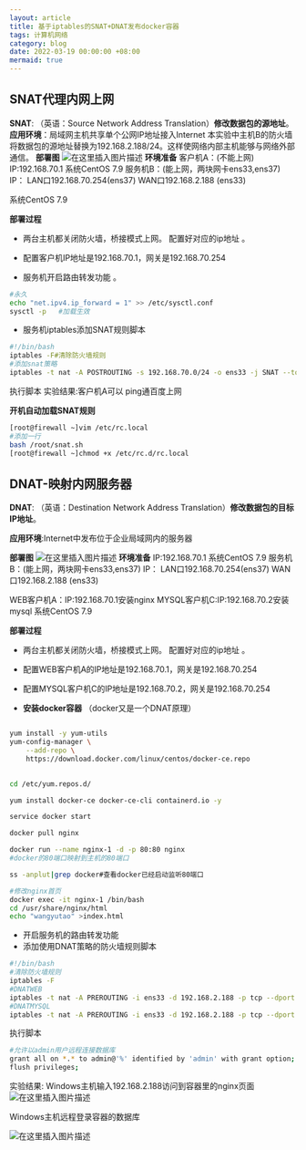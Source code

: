 ```yaml
---
layout: article
title: 基于iptables的SNAT+DNAT发布docker容器
tags: 计算机网络
category: blog
date: 2022-03-19 00:00:00 +08:00
mermaid: true
---
```


## SNAT代理内网上网
**SNAT**: （英语：Source Network Address Translation）**修改数据包的源地址**。
**应用环境**：局域网主机共享单个公网IP地址接入Internet
本实验中主机B的防火墙将数据包的源地址替换为192.168.2.188/24。这样使网络内部主机能够与网络外部通信。
**部署图**
![在这里插入图片描述](https://img-blog.csdnimg.cn/f2d2fd04fb99426eaae64b138bf1be69.png?客户机x-oss-process=image/watermark,type_d3F5LXplbmhlaQ,shadow_50,text_Q1NETiBAeXV0YW9fNTE3,size_20,color_FFFFFF,t_70,g_se,x_16)
**环境准备**
客户机A：(不能上网)
IP:192.168.70.1    系统CentOS 7.9
服务机B：(能上网，两块网卡ens33,ens37)
IP：
 LAN口192.168.70.254(ens37)
WAN口192.168.2.188 (ens33)  
    
  系统CentOS 7.9
  
  **部署过程**
   - 两台主机都关闭防火墙，桥接模式上网。
配置好对应的ip地址 。
- 配置客户机IP地址是192.168.70.1，网关是192.168.70.254

 -  服务机开启路由转发功能  。

```bash
#永久
echo "net.ipv4.ip_forward = 1" >> /etc/sysctl.conf 
sysctl -p   #加载生效
```
- 服务机iptables添加SNAT规则脚本

```bash
#!/bin/bash
iptables -F#清除防火墙规则
#添加snat策略
iptables -t nat -A POSTROUTING -s 192.168.70.0/24 -o ens33 -j SNAT --to-source 192.168.2.188
```
执行脚本
实验结果:客户机A可以 ping通百度上网

**开机自动加载SNAT规则**

```bash
[root@firewall ~]vim /etc/rc.local 
#添加一行
bash /root/snat.sh
[root@firewall ~]chmod +x /etc/rc.d/rc.local 
```

## DNAT-映射内网服务器
**DNAT**: （英语：Destination Network Address Translation）**修改数据包的目标IP地址**。

 **应用环境**:Internet中发布位于企业局域网内的服务器
 
 **部署图**
![在这里插入图片描述](https://img-blog.csdnimg.cn/7afa9562b30b4be1b74b64330e80bec3.png?x-oss-process=image/watermark,type_d3F5LXplbmhlaQ,shadow_50,text_Q1NETiBAeXV0YW9fNTE3,size_20,color_FFFFFF,t_70,g_se,x_16)
**环境准备**
IP:192.168.70.1    系统CentOS 7.9
服务机B：(能上网，两块网卡ens33,ens37)
IP：
  LAN口192.168.70.254(ens37)
	WAN口192.168.2.188 (ens33)  
    
   WEB客户机A：IP:192.168.70.1安装nginx
   MYSQL客户机C:IP:192.168.70.2安装mysql
  系统CentOS 7.9
  
**部署过程**
- 两台主机都关闭防火墙，桥接模式上网。
配置好对应的ip地址 。
- 配置WEB客户机A的IP地址是192.168.70.1，网关是192.168.70.254
- 配置MYSQL客户机C的IP地址是192.168.70.2，网关是192.168.70.254

-  **安装docker容器**
（docker又是一个DNAT原理）

```bash

yum install -y yum-utils
yum-config-manager \
    --add-repo \
    https://download.docker.com/linux/centos/docker-ce.repo
 
```

```bash
cd /etc/yum.repos.d/
```

```bash
yum install docker-ce docker-ce-cli containerd.io -y
```

```bash
service docker start
```

```bash
docker pull nginx
```

```bash
docker run --name nginx-1 -d -p 80:80 nginx
#docker的80端口映射到主机的80端口
```

```bash
ss -anplut|grep docker#查看docker已经启动监听80端口
```

```bash
#修改nginx首页
docker exec -it nginx-1 /bin/bash
cd /usr/share/nginx/html
echo "wangyutao" >index.html
```

- 开启服务机的路由转发功能
- 添加使用DNAT策略的防火墙规则脚本

```bash
#!/bin/bash
#清除防火墙规则
iptables -F
#DNATWEB
iptables -t nat -A PREROUTING -i ens33 -d 192.168.2.188 -p tcp --dport 80 -j DNAT --to-destination 192.168.70.1:80
#DNATMYSQL
iptables -t nat -A PREROUTING -i ens33 -d 192.168.2.188 -p tcp --dport 3306 -j DNAT --to-destination 192.168.70.2:3306
```
执行脚本
```bash
#允许以admin用户远程连接数据库
grant all on *.* to admin@'%' identified by 'admin' with grant option;
flush privileges;
```

实验结果:
Windows主机输入192.168.2.188访问到容器里的nginx页面
![在这里插入图片描述](https://img-blog.csdnimg.cn/8f896d83656b4d14af957f6e524f4ef8.png?x-oss-process=image/watermark,type_d3F5LXplbmhlaQ,shadow_50,text_Q1NETiBAeXV0YW9fNTE3,size_16,color_FFFFFF,t_70,g_se,x_16)

Windows主机远程登录容器的数据库

![在这里插入图片描述](https://img-blog.csdnimg.cn/93aa0ca93e5e45b7bf2428f79d953fe5.png?x-oss-process=image/watermark,type_d3F5LXplbmhlaQ,shadow_50,text_Q1NETiBAeXV0YW9fNTE3,size_20,color_FFFFFF,t_70,g_se,x_16)

